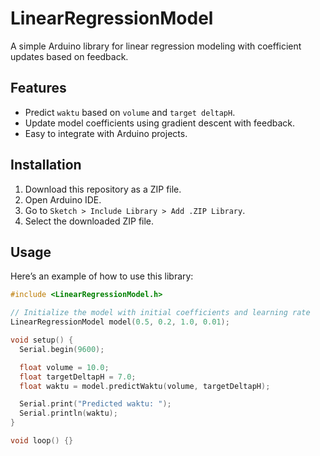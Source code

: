 # LinearRegressionModel

A simple Arduino library for linear regression modeling with coefficient updates based on feedback.

## Features
- Predict `waktu` based on `volume` and `target deltapH`.
- Update model coefficients using gradient descent with feedback.
- Easy to integrate with Arduino projects.

## Installation
1. Download this repository as a ZIP file.
2. Open Arduino IDE.
3. Go to `Sketch > Include Library > Add .ZIP Library`.
4. Select the downloaded ZIP file.

## Usage
Here’s an example of how to use this library:

```cpp
#include <LinearRegressionModel.h>

// Initialize the model with initial coefficients and learning rate
LinearRegressionModel model(0.5, 0.2, 1.0, 0.01);

void setup() {
  Serial.begin(9600);

  float volume = 10.0;
  float targetDeltapH = 7.0;
  float waktu = model.predictWaktu(volume, targetDeltapH);

  Serial.print("Predicted waktu: ");
  Serial.println(waktu);
}

void loop() {}
